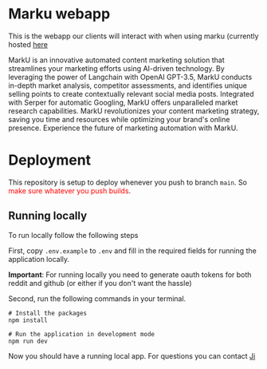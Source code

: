 # Marku webapp
This is the webapp our clients will interact with when using marku (currently hosted [here](https://marku.trivial.group/)

MarkU is an innovative automated content marketing solution that streamlines your marketing efforts using AI-driven technology. By leveraging the power of Langchain with OpenAI GPT-3.5, MarkU conducts in-depth market analysis, competitor assessments, and identifies unique selling points to create contextually relevant social media posts. Integrated with Serper for automatic Googling, MarkU offers unparalleled market research capabilities. MarkU revolutionizes your content marketing strategy, saving you time and resources while optimizing your brand's online presence. Experience the future of marketing automation with MarkU.

# Deployment
This repository is setup to deploy whenever you push to branch `main`. So <span style="color: red;">make sure whatever you push builds</span>.

## Running locally
To run locally follow the following steps

First, copy `.env.example` to `.env` and fill in the required fields for running the application locally.

**Important**: For running locally you need to generate oauth tokens for both reddit and github (or
either if you don't want the hassle)

Second, run the following commands in your terminal.
```
# Install the packages
npm install 

# Run the application in development mode
npm run dev
```
Now you should have a running local app. For questions you can contact [Ji](mailto:ji.darwish98@gmail.com)

